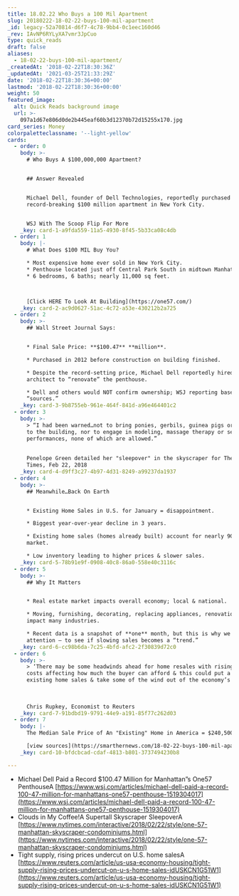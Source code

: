 ```yaml
---
title: 18.02.22 Who Buys a 100 Mil Apartment
slug: 20180222-18-02-22-buys-100-mil-apartment
_id: legacy-52a70814-d6f7-4c78-9bb4-0c1eec160d46
_rev: IAvNP6RYLyXA7vmr3JpCuo
type: quick_reads
draft: false
aliases:
  - 18-02-22-buys-100-mil-apartment/
_createdAt: '2018-02-22T18:30:36Z'
_updatedAt: '2021-03-25T21:33:29Z'
date: '2018-02-22T18:30:36+00:00'
lastmod: '2018-02-22T18:30:36+00:00'
weight: 50
featured_image:
  alt: Quick Reads background image
  url: >-
    097a1d67e806d0de2b445eaf60b3d12370b72d15255x170.jpg
card_series: Money
colorpaletteclassname: '--light-yellow'
cards:
  - order: 0
    body: >-
      # Who Buys A $100,000,000 Apartment?


      ## Answer Revealed


      Michael Dell, founder of Dell Technologies, reportedly purchased a
      record-breaking $100 million apartment in New York City.


      WSJ With The Scoop Flip For More
    _key: card-1-a9fda559-11a5-4930-8f45-5b33ca08c4db
  - order: 1
    body: |-
      # What Does $100 MIL Buy You?

      * Most expensive home ever sold in New York City.
      * Penthouse located just off Central Park South in midtown Manhattan.
      * 6 bedrooms, 6 baths; nearly 11,000 sq feet.



      [Click HERE To Look At Building](https://one57.com/)
    _key: card-2-ac9d0627-51ac-4c72-a53e-430212b2a725
  - order: 2
    body: >-
      ## Wall Street Journal Says:


      * Final Sale Price: **$100.47** **million**.

      * Purchased in 2012 before construction on building finished.

      * Despite the record-setting price, Michael Dell reportedly hired his
      architect to “renovate” the penthouse.

      * Dell and others would NOT confirm ownership; WSJ reporting based on
      “sources.”
    _key: card-3-9b8755eb-961e-464f-841d-a96e464401c2
  - order: 3
    body: >-
      > “I had been warned…not to bring ponies, gerbils, guinea pigs or bunnies
      to the building, nor to engage in modeling, massage therapy or seminude
      performances, none of which are allowed.”  
        
        
      Penelope Green detailed her "sleepover" in the skyscraper for The New York
      Times, Feb 22, 2018
    _key: card-4-d9ff3c27-4b97-4d31-8249-a99237da1937
  - order: 4
    body: >-
      ## Meanwhile…Back On Earth


      * Existing Home Sales in U.S. for January = disappointment.

      * Biggest year-over-year decline in 3 years.

      * Existing home sales (homes already built) account for nearly 90% of the
      market.

      * Low inventory leading to higher prices & slower sales.
    _key: card-5-78b91e9f-0908-40c8-86a0-558e40c3116c
  - order: 5
    body: >-
      ## Why It Matters


      * Real estate market impacts overall economy; local & national.

      * Moving, furnishing, decorating, replacing appliances, renovations etc.
      impact many industries.

      * Recent data is a snapshot of **one** month, but this is why we pay
      attention – to see if slowing sales becomes a “trend.”
    _key: card-6-cc98b6da-7c25-4bfd-afc2-2f30839d72c0
  - order: 6
    body: >-
      > ‘There may be some headwinds ahead for home resales with rising mortgage
      costs affecting how much the buyer can afford & this could put a damper on
      existing home sales & take some of the wind out of the economy’s sails.”  
        
        
        
      Chris Rupkey, Economist to Reuters
    _key: card-7-91bdbd19-9791-44e9-a191-85f77c262d03
  - order: 7
    body: |-
      The Median Sale Price of An "Existing" Home in America = $240,500

      [view sources](https://smarthernews.com/18-02-22-buys-100-mil-apartment/)
    _key: card-10-bfdcbcad-cdaf-4813-b801-3737494230b8

---
```

* Michael Dell Paid a Record $100.47 Million for Manhattan”s One57 PenthouseA [https://www.wsj.com/articles/michael-dell-paid-a-record-100-47-million-for-manhattans-one57-penthouse-1519304017](https://www.wsj.com/articles/michael-dell-paid-a-record-100-47-million-for-manhattans-one57-penthouse-1519304017)
* Clouds in My Coffee!A Supertall Skyscraper SleepoverA [https://www.nytimes.com/interactive/2018/02/22/style/one-57-manhattan-skyscraper-condominiums.html](https://www.nytimes.com/interactive/2018/02/22/style/one-57-manhattan-skyscraper-condominiums.html)
* Tight supply, rising prices undercut on U.S. home salesA [https://www.reuters.com/article/us-usa-economy-housing/tight-supply-rising-prices-undercut-on-u-s-home-sales-idUSKCN1G51W1](https://www.reuters.com/article/us-usa-economy-housing/tight-supply-rising-prices-undercut-on-u-s-home-sales-idUSKCN1G51W1)